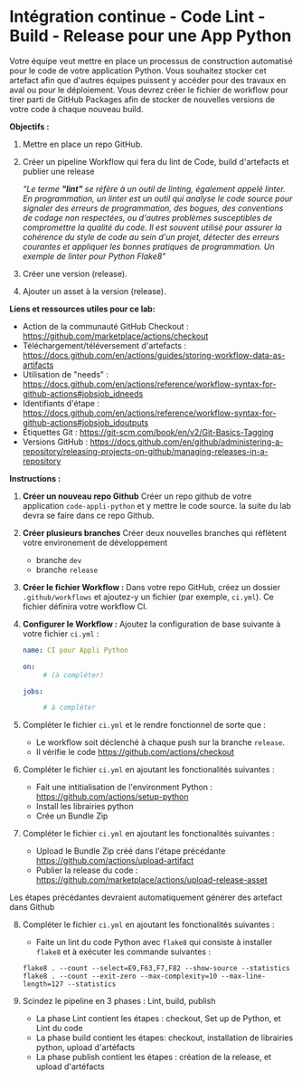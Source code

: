 # Intégration continue - Code Lint - Build - Release pour une App Python 

Votre équipe veut mettre en place un processus de construction automatisé pour le code de votre application Python. Vous souhaitez stocker cet artefact afin que d'autres équipes puissent y accéder pour des travaux en aval ou pour le déploiement. Vous devrez créer le fichier de workflow pour tirer parti de GitHub Packages afin de stocker de nouvelles versions de votre code à chaque nouveau build.

**Objectifs :**

1. Mettre en place un repo GitHub.
2. Créer un pipeline Workflow qui fera du lint de Code, build d'artefacts et publier une release
   
   _"Le terme **"lint"** se réfère à un outil de linting, également appelé linter. En programmation, un linter est un outil qui analyse le code source pour signaler des erreurs de programmation, des bogues, des conventions de codage non respectées, ou d'autres problèmes susceptibles de compromettre la qualité du code. Il est souvent utilisé pour assurer la cohérence du style de code au sein d'un projet, détecter des erreurs courantes et appliquer les bonnes pratiques de programmation. Un exemple de linter pour Python Flake8"_
3. Créer une version (release).
4. Ajouter un asset à la version (release).

**Liens et ressources utiles pour ce lab:**
- Action de la communauté GitHub Checkout : https://github.com/marketplace/actions/checkout
- Téléchargement/téléversement d'artefacts : https://docs.github.com/en/actions/guides/storing-workflow-data-as-artifacts
- Utilisation de "needs" : https://docs.github.com/en/actions/reference/workflow-syntax-for-github-actions#jobsjob_idneeds
- Identifiants d'étape : https://docs.github.com/en/actions/reference/workflow-syntax-for-github-actions#jobsjob_idoutputs
- Étiquettes Git : https://git-scm.com/book/en/v2/Git-Basics-Tagging
- Versions GitHub : https://docs.github.com/en/github/administering-a-repository/releasing-projects-on-github/managing-releases-in-a-repository

**Instructions :**

1. **Créer un nouveau repo Github**
   Créer un repo github de votre application `code-appli-python` et y mettre le code source. la suite du lab devra se faire dans ce repo Github.

2. **Créer plusieurs branches** 
   Créer deux nouvelles branches qui réflètent votre environement de développement 
   - branche `dev` 
   - branche `release`

3.  **Créer le fichier Workflow :**
   Dans votre repo GitHub, créez un dossier `.github/workflows` et ajoutez-y un fichier (par exemple, `ci.yml`). Ce fichier définira votre workflow CI.

4. **Configurer le Workflow :**
   Ajoutez la configuration de base suivante à votre fichier `ci.yml` :

   ```yaml
   name: CI pour Appli Python

   on:
        # (à compléter)

   jobs:

        # à compléter
   ```

5. Compléter le fichier `ci.yml` et le rendre fonctionnel de sorte que :
   - Le workflow soit déclenché à chaque push sur la branche `release`.
   - Il vérifie le code https://github.com/actions/checkout

6. Compléter le fichier `ci.yml` en ajoutant les fonctionalités suivantes :
   - Fait une intitialisation de l'environment Python : https://github.com/actions/setup-python
   - Install les librairies python
   - Crée un Bundle Zip

7. Compléter le fichier `ci.yml` en ajoutant les fonctionalités suivantes :
   - Upload le Bundle Zip créé dans l'étape précédante https://github.com/actions/upload-artifact
   - Publier la release du code : https://github.com/marketplace/actions/upload-release-asset

Les étapes précédantes devraient automatiquement générer des artefact dans Github

8. Compléter le fichier `ci.yml` en ajoutant les fonctionalités suivantes :
   - Faite un lint du code Python avec `flake8` qui consiste à installer `flake8` et à exécuter les commande suivantes :
    ```
    flake8 . --count --select=E9,F63,F7,F82 --show-source --statistics
    flake8 . --count --exit-zero --max-complexity=10 --max-line-length=127 --statistics
    ```

9. Scindez le pipeline en 3 phases : Lint, build, publish
   - La phase Lint contient les étapes : checkout, Set up de Python, et Lint du code
   - La phase build contient les étapes: checkout, installation de librairies python, upload d'artéfacts
   - La phase publish contient les étapes : création de la release, et upload d'artéfacts
